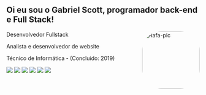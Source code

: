 ## Oi eu sou o Gabriel Scott, programador back-end e Full Stack!


  <img align="right" alt="Rafa-pic" height="150" style="border-radius:50px;" src="https://cdn.discordapp.com/attachments/942780806882000936/1103684607414648984/gabriel-scott-foto-pra-por.png">
</div>
  
Desenvolvedor Fullstack

Analista e desenvolvedor de website

Técnico de Informática - (Concluido: 2019)
 
<div> 
  <a href="https://www.youtube.com/channel/randolcks" target="_blank"><img src="https://img.shields.io/badge/YouTube-FF0000?style=for-the-badge&logo=youtube&logoColor=white" target="_blank"></a>
  <a href="https://instagram.com/gaabrielscott" target="_blank"><img src="https://img.shields.io/badge/-Instagram-%23E4405F?style=for-the-badge&logo=instagram&logoColor=white" target="_blank"></a>
 	<a href="https://www.twitch.tv/gaabrielscott" target="_blank"><img src="https://img.shields.io/badge/Twitch-9146FF?style=for-the-badge&logo=twitch&logoColor=white" target="_blank"></a>
 <a href="https://discord.gg/8S5j5vCA9x" target="_blank"><img src="https://img.shields.io/badge/Discord-7289DA?style=for-the-badge&logo=discord&logoColor=white" target="_blank"></a> 
  <a href = "mailto:gabrielsnorre@gmail.com"><img src="https://img.shields.io/badge/-Gmail-%23333?style=for-the-badge&logo=gmail&logoColor=white" target="_blank"></a>
  <a href="https://www.linkedin.com/in/gaabrielscott" target="_blank"><img src="https://img.shields.io/badge/-LinkedIn-%230077B5?style=for-the-badge&logo=linkedin&logoColor=white" target="_blank"></a> 
  
</div>
